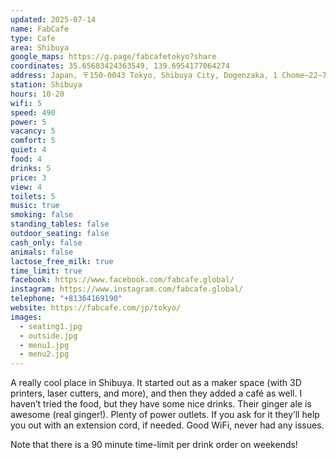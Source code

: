 ```yaml
---
updated: 2025-07-14
name: FabCafe
type: Cafe
area: Shibuya
google_maps: https://g.page/fabcafetokyo?share
coordinates: 35.65603424363549, 139.6954177064274
address: Japan, 〒150-0043 Tokyo, Shibuya City, Dogenzaka, 1 Chome−22−7 道玄坂ピア 1F
station: Shibuya
hours: 10-20
wifi: 5
speed: 490
power: 5
vacancy: 5
comfort: 5
quiet: 4
food: 4
drinks: 5
price: 3
view: 4
toilets: 5
music: true
smoking: false
standing_tables: false
outdoor_seating: false
cash_only: false
animals: false
lactose_free_milk: true
time_limit: true
facebook: https://www.facebook.com/fabcafe.global/
instagram: https://www.instagram.com/fabcafe.global/
telephone: "+81364169190"
website: https://fabcafe.com/jp/tokyo/
images:
  - seating1.jpg
  - outside.jpg
  - menu1.jpg
  - menu2.jpg
---
```


A really cool place in Shibuya. It started out as a maker space (with 3D printers, laser cutters, and more), and then they added a café as well. I haven’t tried the food, but they have some nice drinks. Their ginger ale is awesome (real ginger!). Plenty of power outlets. If you ask for it they’ll help you out with an extension cord, if needed. Good WiFi, never had any issues.

Note that there is a 90 minute time-limit per drink order on weekends!
